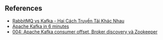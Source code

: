 ## References
- [RabbitMQ vs Kafka - Hai Cách Truyền Tải Khác Nhau](https://viblo.asia/p/rabbitmq-vs-kafka-hai-cach-truyen-tai-khac-nhau-pgjLNdYE432)
- [Apache Kafka in 6 minutes](https://www.youtube.com/watch?v=Ch5VhJzaoaI&t=46s)
- [004: Apache Kafka consumer offset, Broker discovery và Zookeeper](https://viblo.asia/p/004-apache-kafka-consumer-offset-broker-discovery-va-zookeeper-GrLZDRe25k0)